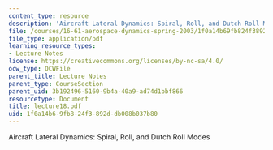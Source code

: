 ```yaml
---
content_type: resource
description: 'Aircraft Lateral Dynamics: Spiral, Roll, and Dutch Roll Modes'
file: /courses/16-61-aerospace-dynamics-spring-2003/1f0a14b69fb824f3892ddb008b037b80_lecture18.pdf
file_type: application/pdf
learning_resource_types:
- Lecture Notes
license: https://creativecommons.org/licenses/by-nc-sa/4.0/
ocw_type: OCWFile
parent_title: Lecture Notes
parent_type: CourseSection
parent_uid: 3b192496-5160-9b4a-40a9-ad74d1bbf866
resourcetype: Document
title: lecture18.pdf
uid: 1f0a14b6-9fb8-24f3-892d-db008b037b80
---
```

Aircraft Lateral Dynamics: Spiral, Roll, and Dutch Roll Modes